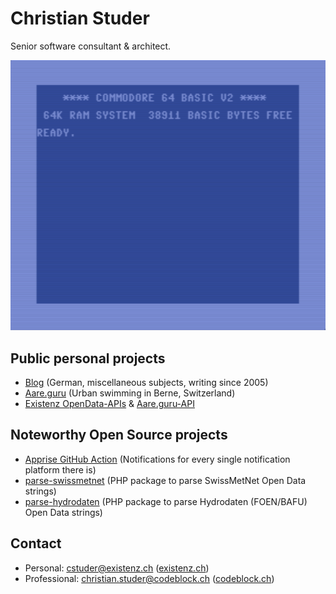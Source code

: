 # Christian Studer

Senior software consultant & architect.

![I am C64-old.](https://github.com/cstuder/cstuder/blob/main/img/Commodore64.gif?raw=true)

## Public personal projects

- [Blog](https://hymnos.existenz.ch) (German, miscellaneous subjects, writing since 2005)
- [Aare.guru](https://aare.guru) (Urban swimming in Berne, Switzerland)
- [Existenz OpenData-APIs](https://api.existenz.ch) & [Aare.guru-API](https://aareguru.existenz.ch)

## Noteworthy Open Source projects

- [Apprise GitHub Action](https://github.com/cstuder/apprise-ga) (Notifications for every single notification platform there is)
- [parse-swissmetnet](https://github.com/cstuder/parse-swissmetnet) (PHP package to parse SwissMetNet Open Data strings)
- [parse-hydrodaten](https://github.com/cstuder/parse-hydrodaten) (PHP package to parse Hydrodaten (FOEN/BAFU) Open Data strings)

## Contact

- Personal: [cstuder@existenz.ch](mailto:cstuder@existenz.ch) ([existenz.ch](https://existenz.ch))
- Professional: [christian.studer@codeblock.ch](mailto:christian.studer@codeblock.ch) ([codeblock.ch](https://codeblock.ch))
